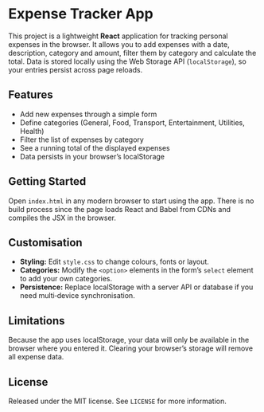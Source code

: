 # Expense Tracker App

This project is a lightweight **React** application for tracking personal expenses in the browser.  It allows you to add expenses with a date, description, category and amount, filter them by category and calculate the total.  Data is stored locally using the Web Storage API (`localStorage`), so your entries persist across page reloads.

## Features

- Add new expenses through a simple form
- Define categories (General, Food, Transport, Entertainment, Utilities, Health)
- Filter the list of expenses by category
- See a running total of the displayed expenses
- Data persists in your browser’s localStorage

## Getting Started

Open `index.html` in any modern browser to start using the app.  There is no build process since the page loads React and Babel from CDNs and compiles the JSX in the browser.

## Customisation

- **Styling:** Edit `style.css` to change colours, fonts or layout.
- **Categories:** Modify the `<option>` elements in the form’s `select` element to add your own categories.
- **Persistence:** Replace localStorage with a server API or database if you need multi‑device synchronisation.

## Limitations

Because the app uses localStorage, your data will only be available in the browser where you entered it.  Clearing your browser’s storage will remove all expense data.

## License

Released under the MIT license.  See `LICENSE` for more information.